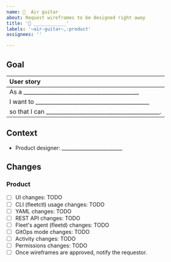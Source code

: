 ```yaml
---
name: 🎸  Air guitar
about: Request wireframes to be designed right away
title: '🎸 ____________'
labels: '~air-guitar~,:product'
assignees: ''

---
```


<!-- **This is an air guitar: https://fleetdm.com/handbook/company/product-groups#initiate-an-air-guitar-session -->


## Goal

| User story  |
|:---------------------------------------------------------------------------|
| As a _________________________________________,
| I want to _________________________________________
| so that I can _________________________________________.

## Context

<!-- Requesters leave this section blank. -->

- Product designer: _________________________ <!-- Who is the product designer to contact if folks have questions about the UI, CLI, or API wireframes?  -->
  
<!--
What else should contributors [keep in mind](https://fleetdm.com/handbook/company/development-groups#developing-from-wireframes) when working on this change?  (Optional.)
1. 
2. 
-->

## Changes

<!-- Requesters leave this section blank. -->

### Product
- [ ] UI changes: TODO <!-- Insert the link to the relevant Figma cover page. Make sure  wireframes show the UI down to 768px (min screen width). Put "No changes" if there are no changes to the user interface. -->
- [ ] CLI (fleetctl) usage changes: TODO <!-- Insert the link to the relevant Figma cover page. Put "No changes" if there are no changes to the CLI. -->
- [ ] YAML changes: TODO <!-- Specify changes in the YAML files doc page as a PR to the reference docs release branch following the guidelines in the handbook here: https://fleetdm.com/handbook/product-design#drafting Put "No changes" if there are no changes necessary. -->
- [ ] REST API changes: TODO <!-- Specify changes in the the REST API doc page as a PR to reference docs release branch following the guidelines in the handbook here: https://fleetdm.com/handbook/product-design#drafting Put "No changes" if there are no changes necessary. Move this item to the engineering list below if engineering will design the API changes. -->
- [ ] Fleet's agent (fleetd) changes: TODO <!-- Specify changes to fleetd. If the change requires a new Fleet (server) version, consider specifying to only enable this change in new Fleet versions. Put "No changes" if there are no changes necessary. -->
- [ ] GitOps mode changes: TODO <!-- Specify UI changes for read-only GitOps mode. Put "No changes" if there are no changes necessary. -->
- [ ] Activity changes: TODO <!-- Specify changes to the Audit log page in the contributor docs. Put "No changes" if there are no changes necessary. -->
- [ ] Permissions changes: TODO <!-- Specify changes in the Manage access doc page as a PR to the reference docs release branch. If doc changes aren't necessary, explicitly mention no changes to the doc page. Put "No changes" if there are no permissions changes. -->
- [ ] Once wireframes are approved, notify the requestor.
